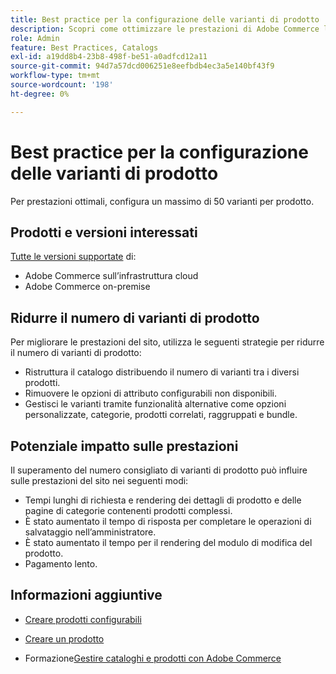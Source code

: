 ```yaml
---
title: Best practice per la configurazione delle varianti di prodotto
description: Scopri come ottimizzare le prestazioni di Adobe Commerce limitando il numero di varianti di prodotto configurate.
role: Admin
feature: Best Practices, Catalogs
exl-id: a19dd8b4-23b8-498f-be51-a0adfcd12a11
source-git-commit: 94d7a57dcd006251e8eefbdb4ec3a5e140bf43f9
workflow-type: tm+mt
source-wordcount: '198'
ht-degree: 0%

---
```


# Best practice per la configurazione delle varianti di prodotto

Per prestazioni ottimali, configura un massimo di 50 varianti per prodotto.

## Prodotti e versioni interessati

[Tutte le versioni supportate](../../../release/versions.md) di:

- Adobe Commerce sull’infrastruttura cloud
- Adobe Commerce on-premise

## Ridurre il numero di varianti di prodotto

Per migliorare le prestazioni del sito, utilizza le seguenti strategie per ridurre il numero di varianti di prodotto:

- Ristruttura il catalogo distribuendo il numero di varianti tra i diversi prodotti.
- Rimuovere le opzioni di attributo configurabili non disponibili.
- Gestisci le varianti tramite funzionalità alternative come opzioni personalizzate, categorie, prodotti correlati, raggruppati e bundle.

## Potenziale impatto sulle prestazioni

Il superamento del numero consigliato di varianti di prodotto può influire sulle prestazioni del sito nei seguenti modi:

- Tempi lunghi di richiesta e rendering dei dettagli di prodotto e delle pagine di categorie contenenti prodotti complessi.
- È stato aumentato il tempo di risposta per completare le operazioni di salvataggio nell’amministratore.
- È stato aumentato il tempo per il rendering del modulo di modifica del prodotto.
- Pagamento lento.

## Informazioni aggiuntive

- [Creare prodotti configurabili](https://experienceleague.adobe.com/docs/commerce-admin/catalog/products/types/product-create-configurable.html)
- [Creare un prodotto](https://experienceleague.adobe.com/docs/commerce-admin/catalog/products/product-create.html)

- Formazione[Gestire cataloghi e prodotti con Adobe Commerce](https://learning.adobe.com/catalog/adobe_commerce/cours000000000098643.html)

